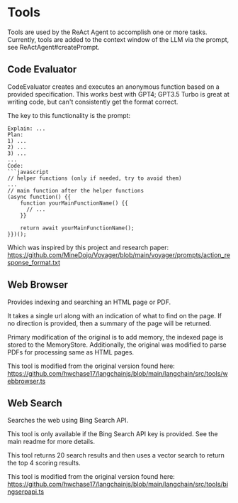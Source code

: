# Tools

Tools are used by the ReAct Agent to accomplish one or more tasks.
Currently, tools are added to the context window of the LLM via the prompt, see ReActAgent#createPrompt.

## Code Evaluator

CodeEvaluator creates and executes an anonymous function based on a provided specification.
This works best with GPT4; GPT3.5 Turbo is great at writing code, but can't consistently get the format correct.

The key to this functionality is the prompt:

```text
Explain: ...
Plan:
1) ...
2) ...
3) ...
...
Code:
```javascript
// helper functions (only if needed, try to avoid them)
...
// main function after the helper functions
(async function() {{
    function yourMainFunctionName() {{
      // ...
    }}

    return await yourMainFunctionName();
}})();
```

Which was inspired by this project and research paper:
https://github.com/MineDojo/Voyager/blob/main/voyager/prompts/action_response_format.txt

## Web Browser

Provides indexing and searching an HTML page or PDF.

It takes a single url along with an indication of what to find on the page.
If no direction is provided, then a summary of the page will be returned.

Primary modification of the original is to add memory, the indexed page is stored to the MemoryStore.
Additionally, the original was modified to parse PDFs for processing same as HTML pages.

This tool is modified from the original version found here:
https://github.com/hwchase17/langchainjs/blob/main/langchain/src/tools/webbrowser.ts

## Web Search

Searches the web using Bing Search API.

This tool is only available if the Bing Search API key is provided. See the main readme for more details.

This tool returns 20 search results and then uses a vector search to return the top 4 scoring results.

This tool is modified from the original version found here:
https://github.com/hwchase17/langchainjs/blob/main/langchain/src/tools/bingserpapi.ts
